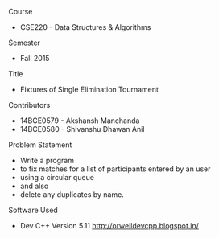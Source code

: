 Course
* CSE220 - Data Structures & Algorithms

Semester
* Fall 2015

Title  
* Fixtures of Single Elimination Tournament

Contributors
* 14BCE0579 - Akshansh Manchanda
* 14BCE0580 - Shivanshu Dhawan Anil

Problem Statement
* Write a program 
*  to fix matches for a list of participants entered by an user 
*    using a circular queue 
*  and also
*  delete any duplicates by name.

Software Used                                                                                         
* Dev C++ Version 5.11 http://orwelldevcpp.blogspot.in/                                        
